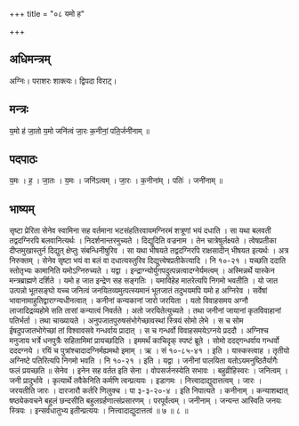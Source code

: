 +++
title = "०८ यमो ह"

+++
## अधिमन्त्रम्
अग्निः। पराशरः शाक्त्यः। द्विपदा विराट्।

## मन्त्रः
य॒मो ह॑ जा॒तो य॒मो जनि॑त्वं जा॒रः क॒नीनां॒ पति॒र्जनी॑नाम् ॥

## पदपाठः
य॒मः । ह॒ । जा॒तः । य॒मः । जनि॑ऽत्वम् । जा॒रः । क॒नीना॑म् । पतिः॑ । जनी॑नाम् ॥

## भाष्यम्
सृष्टा प्रेरिता सेनेव स्वामिना सह वर्तमाना भटसंहतिरवायमग्निरमं शत्रूणां भयं दधाति । सा यथा बलवती तद्वदग्निरपि बलवानित्यर्थः । निदर्शनान्तरमुच्यते । दिद्युदिति वज्रनाम । तेन चात्रेषुर्लक्ष्यते । त्वेषप्रतीका दीप्तमुखास्तुर्न दिद्युत् क्षेप्तुः संबन्धिनीषुरिव । सा यथा भीषयते तद्वदग्निरपि राक्षसादीन् भीषयत इत्यर्थः । अत्र निरुक्तम् । सेनेव सृष्टा भयं वा बलं वा दधात्यस्तुरिव दिद्युत्त्वेषप्रतीकेत्यादि । नि १०-२१ । यच्छति ददाति स्तोतृभ्यः कामानिति यमोऽग्निरुच्यते । यद्वा । इन्द्राग्न्योर्युगपदुत्पन्नत्वादग्नेर्यमत्वम् । अस्मिन्नर्थे यास्केन मन्त्रब्राह्मणे दर्शिते । यमो ह जात इन्द्रेण सह सङ्गतिः । यमाविहेह मातरेत्यपि निगमो भवतीति । यो जात उत्पन्नो भूतसङ्घो यच्च जनित्वं जनयितव्यमुत्पत्स्यमानं भूतजातं तदुभयमपि यमो ह अग्निरेव । सर्वेषां भावानामाहुतिद्वाराग्न्यधीनत्वात् । कनीनां कन्यकानां जारो जरयिता । यतो विवाहसमय अग्नौ लाजादिद्रव्यहोमे सति तासां कन्यात्वं निवर्तते । अतो जरयितेत्युच्यते । तथा जनीनां जायानां कृतविवाहानां पतिर्भर्ता । तथा चाख्यायते । अनुपजातपुरुषसंभोगेच्छावस्थां स्त्रियं सोमो लेभे । स च सोम ईषदुपजातभोगेच्छां तां विश्वावसवे गन्धर्वाय प्रादात् । स च गन्धर्वो विवाहसमयेऽग्नये प्रददौ । अग्निश्च मनुजाय भर्त्रे धनपुत्रैः सहितामिमां प्रायच्छदिति । इममर्थं काचिदृक् स्पष्टं ब्रूते । सोमो ददद्गन्धर्वाय गन्धर्वो दददग्नये । रयिं च पुत्रांश्चादादग्निर्मह्यमथो इमाम् । ऋ । सं १०-८५-४१ । इति । यास्कस्त्वाह । तृतीयो अग्निष्टे पतिरित्यपि निगमो भवति । नि १०-२१ । इति । यद्वा । जनीनां पालयिता यतोऽयमनुष्ठितैर्यागैः फलं प्रयच्छति ॥ सेनेव । इनेन सह वर्तत इति सेना । वोपसर्जनस्येति सभावः । बहुव्रीहिस्वरः । जनित्वम् । जनी प्रादुर्भावे । कृत्यार्थे तवैकेनिति कर्मणि त्वन्प्रत्ययः । इडागमः । नित्त्वादाद्युदात्तत्वम् । जारः । जरयतीति जारः । दारजारौ कर्तरि णिलुक्च । पा ३-३-२०-४ । इति निपात्यते । कनीनाम् । कन्याशब्दात् षष्ठ्येकवचने बहुलं छन्दसीति बहुलग्रर्हणात्संप्रसारणम् । परपूर्वत्वम् । जनीनाम् । जन्यन्त आस्विति जनयः स्त्रियः । इन्सर्वधातुभ्य इतीन्प्रत्ययः । नित्त्वादाद्युदात्तत्वं ॥ ७ ॥ ८ ॥